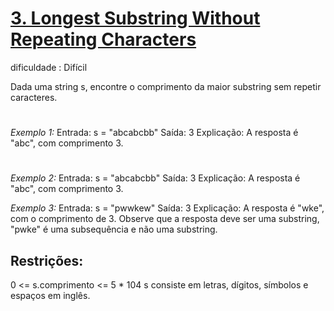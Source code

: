 # [3. Longest Substring Without Repeating Characters](https://leetcode.com/problems/longest-substring-without-repeating-characters/)
dificuldade : Difícil

Dada uma string s, encontre o comprimento da maior
substring
 sem repetir caracteres.


#
*Exemplo 1:*
Entrada: s = "abcabcbb"
Saída: 3
Explicação: A resposta é "abc", com comprimento 3.

#
*Exemplo 2:*
Entrada: s = "abcabcbb"
Saída: 3
Explicação: A resposta é "abc", com comprimento 3.

*Exemplo 3:*
Entrada: s = "pwwkew"
Saída: 3
Explicação: A resposta é "wke", com o comprimento de 3.
Observe que a resposta deve ser uma substring, "pwke" é uma subsequência e não uma substring.

## Restrições:

0 <= s.comprimento <= 5 * 104
s consiste em letras, dígitos, símbolos e espaços em inglês.
